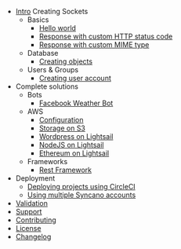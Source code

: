 - [Intro](intro)
  Creating Sockets
  - Basics
    - [Hello world](/basics/hello-world)
    - [Response with custom HTTP status code](/basics/custom-http-status-code)
    - [Response with custom MIME type](/basics/custom-mime-type)
  - Database
    - [Creating objects](/database/creating-objects)
  - Users & Groups
    - [Creating user account](/users-groups/creating-user-account)
    <!-- - [Creating user group](/users-groups/creating-user-group) -->
    <!-- - [Adding user to the group](/users-groups/adding-user-to-the-group) -->
  <!-- - Authorization and Authentication -->
    <!-- - [Simple authentication](/auth/simple) -->
    <!-- - [Group-based authorization](/auth/simple) -->
- Complete solutions
  - Bots
    - [Facebook Weather Bot](/solutions/weather-bot)
  - AWS
    - [Configuration ](/solutions/aws-config)
    - [Storage on S3](/solutions/aws-storage)
    - [Wordpress on Lightsail](/solutions/aws-wordpress)
    - [NodeJS on Lightsail](/solutions/aws-node)
    - [Ethereum on Lightsail](/solutions/aws-ethereum)
  - Frameworks
    - [Rest Framework](/solutions/rest-framework)
- Deployment
  - [Deploying projects using CircleCI](/deployment/circle-ci)
  - [Using multiple Syncano accounts](/deployment/multiple-accounts)
- [Validation](/solutions/validator)
- [Support](/common/support)
- [Contributing](/common/contributing)
- [License](/common/license)
- [Changelog](/common/changelog)

